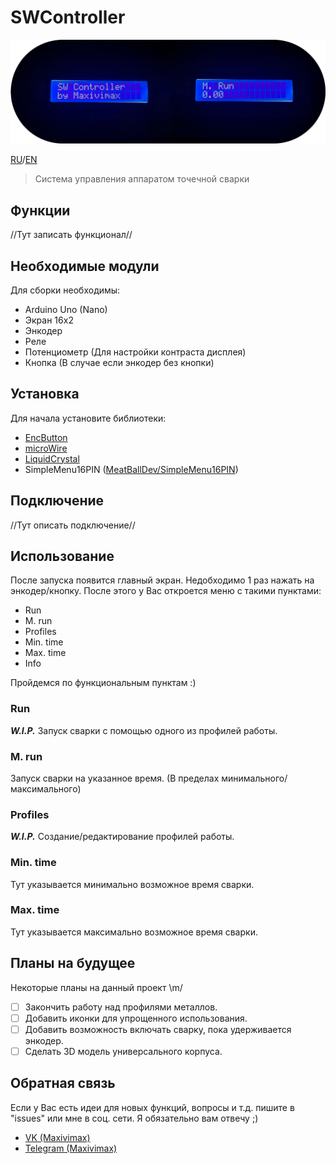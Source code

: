 # SWController
 
![IMG](./ReadMe.png "SWC")

[RU](https://github.com/maxivimax/SWController/blob/main/README.md)/[EN](https://github.com/maxivimax/SWController/blob/main/READMEen.md)

> Система управления аппаратом точечной сварки

## Функции

//Тут записать функционал//

## Необходимые модули

Для сборки необходимы:
+ Arduino Uno (Nano)
+ Экран 16x2
+ Энкодер
+ Реле
+ Потенциометр (Для настройки контраста дисплея)
+ Кнопка (В случае если энкодер без кнопки)

## Установка

Для начала установите библиотеки:
+ [EncButton](https://github.com/GyverLibs/EncButton)
+ [microWire](https://github.com/GyverLibs/microWire)
+ [LiquidCrystal](https://github.com/arduino-libraries/LiquidCrystal)
+ SimpleMenu16PIN ([MeatBallDev/SimpleMenu16PIN](https://github.com/MeatBallDev/SimpleMenu16PIN))

## Подключение

//Тут описать подключение//

## Использование

После запуска появится главный экран. Недобходимо 1 раз нажать на энкодер/кнопку.
После этого у Вас откроется меню с такими пунктами:
+ Run
+ M. run
+ Profiles
+ Min. time
+ Max. time
+ Info

Пройдемся по функциональным пунктам :)

### Run
***W.I.P.*** Запуск сварки с помощью одного из профилей работы.

### M. run
Запуск сварки на указанное время. (В пределах минимального/максимального)

### Profiles
***W.I.P.*** Создание/редактирование профилей работы.

### Min. time
Тут указывается минимально возможное время сварки.

### Max. time
Тут указывается максимально возможное время сварки.

## Планы на будущее

Некоторые планы на данный проект \m/
- [ ] Закончить работу над профилями металлов.
- [ ] Добавить иконки для упрощенного использования.
- [ ] Добавить возможность включать сварку, пока удерживается энкодер.
- [ ] Сделать 3D модель универсального корпуса.

## Обратная связь

Если у Вас есть идеи для новых функций, вопросы и т.д. пишите в "issues" или мне в соц. сети. Я обязательно вам отвечу ;)
+ [VK (Maxivimax)](https://vk.com/maxivimax)
+ [Telegram (Maxivimax)](https://t.me/maxivimax)
